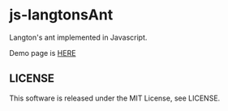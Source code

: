 js-langtonsAnt
==============

Langton's ant implemented in Javascript.

Demo page is [HERE](http://koturn.github.io/js-langtonsAnt/)


## LICENSE

This software is released under the MIT License, see LICENSE.
